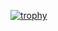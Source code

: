 [![trophy](https://github-profile-trophy.vercel.app/Ayesh10=ryo-ma)](https://github.com/ryo-ma/github-profile-trophy)
